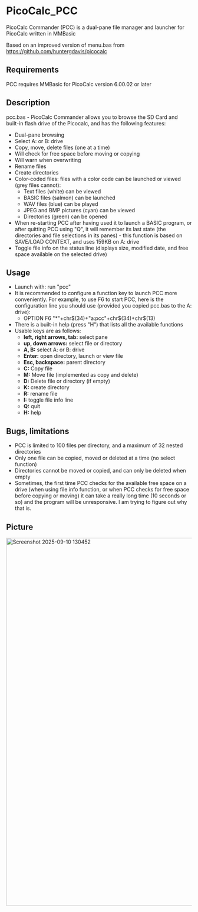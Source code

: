 # PicoCalc_PCC
PicoCalc Commander (PCC) is a dual-pane file manager and launcher for PicoCalc written in MMBasic

Based on an improved version of menu.bas from https://github.com/huntergdavis/picocalc

## Requirements

PCC requires MMBasic for PicoCalc version 6.00.02 or later

## Description

pcc.bas - PicoCalc Commander allows you to browse the SD Card and built-in flash drive of the Picocalc, and has the following features:

* Dual-pane browsing
* Select A: or B: drive
* Copy, move, delete files (one at a time)
* Will check for free space before moving or copying
* Will warn when overwriting
* Rename files
* Create directories
* Color-coded files: files with a color code can be launched or viewed (grey files cannot):
  * Text files (white) can be viewed
  * BASIC files (salmon) can be launched
  * WAV files (blue) can be played
  * JPEG and BMP pictures (cyan) can be viewed
  * Directories (green) can be opened
* When re-starting PCC after having used it to launch a BASIC program, or after quitting PCC using "Q", it will remember its last state (the directories and file selections in its panes) - this function is based on SAVE/LOAD CONTEXT, and uses 159KB on A: drive
* Toggle file info on the status line (displays size, modified date, and free space available on the selected drive)

## Usage

* Launch with: run "pcc" 
* It is recommended to configure a function key to launch PCC more conveniently. For example, to use F6 to start PCC, here is the configuration line you should use (provided you copied pcc.bas to the A: drive):
  * OPTION F6 "*"+chr$(34)+"a:pcc"+chr$(34)+chr$(13)
* There is a built-in help (press "H") that lists all the available functions
* Usable keys are as follows:
  * **left, right arrows, tab:** select pane
  * **up, down arrows:** select file or directory
  * **A, B:** select A: or B: drive
  * **Enter:** open directory, launch or view file
  * **Esc, backspace:** parent directory
  * **C:** Copy file
  * **M:** Move file (implemented as copy and delete)
  * **D:** Delete file or directory (if empty)
  * **K:** create directory
  * **R:** rename file
  * **I:** toggle file info line
  * **Q:** quit
  * **H:** help

## Bugs, limitations

* PCC is limited to 100 files per directory, and a maximum of 32 nested directories
* Only one file can be copied, moved or deleted at a time (no select function)
* Directories cannot be moved or copied, and can only be deleted when empty
* Sometimes, the first time PCC checks for the available free space on a drive (when using file info function, or when PCC checks for free space before copying or moving) it can take a really long time (10 seconds or so) and the program will be unresponsive. I am trying to figure out why that is.

## Picture

<img width="630" height="995" alt="Screenshot 2025-09-10 130452" src="https://github.com/user-attachments/assets/3ee667bd-1ecc-4242-bbea-87edbe3f3d45" />

  
